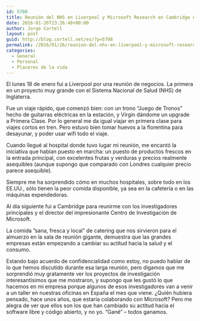 ```yaml
---
id: 5708
title: Reunión del NHS en Liverpool y Microsoft Research en Cambridge enero 2016
date: 2016-01-26T13:26:48+00:00
author: Jorge Cortell
layout: post
guid: http://blog.cortell.net/es/?p=5708
permalink: /2016/01/26/reunion-del-nhs-en-liverpool-y-microsoft-research-en-cambridge-enero-2016/
categories:
  - General
  - Personal
  - Placeres de la vida
---
```

El lunes 18 de enero fui a Liverpool por una reunión de negocios. La primera en un proyecto muy grande con el Sistema Nacional de Salud (NHS) de Inglaterra.

Fue un viaje rápido, que comenzó bien: con un trono &#8220;Juego de Tronos&#8221; hecho de guitarras eléctricas en la estación, y Virgin dándome un upgrade a Primera Clase. Por lo general me da igual viajar en primera clase para viajes cortos en tren. Pero estuvo bien tomar huevos a la florentina para desayunar, y poder usar wifi todo el viaje.

Cuando llegué al hospital donde tuvo lugar mi reunión, me encantó la iniciativa que habían puesto en marcha: un puesto de productos frescos en la entrada principal, con excelentes frutas y verduras y precios realmente asequibles (aunque supongo que comparado con Londres cualquier precio parece asequible).

Siempre me ha sorprendido cómo en muchos hospitales, sobre todo en los EE.UU., sólo tienen la peor comida disponible, ya sea en la cafetería o en las máquinas expendedoras.
  
Al día siguiente fui a Cambridge para reunirme con los investigadores principales y el director del impresionante Centro de Investigación de Microsoft.

La comida ”sana, fresca y local&#8221; de catering que nos sirvieron para el almuerzo en la sala de reunión gigante, demuestra que las grandes empresas están empezando a cambiar su actitud hacia la salud y el consumo.

Estando bajo acuerdo de confidencialidad como estoy, no puedo hablar de lo que hemos discutido durante esa larga reunión, pero digamos que me sorprendió muy gratamente ver los proyectos de investigación interesantísimos que me mostraron, y supongo que les gustó lo que hacemos en mi empresa porque algunos de esos investigadores van a venir a un taller en nuestras oficinas en España el mes que viene. ¿Quién hubiera pensado, hace unos años, que estaría colaborando con Microsoft? Pero me alegra de ver que ellos son los que han cambiado su actitud hacia el software libre y código abierto, y no yo. &#8220;Gané&#8221; &#8211; todos ganamos.